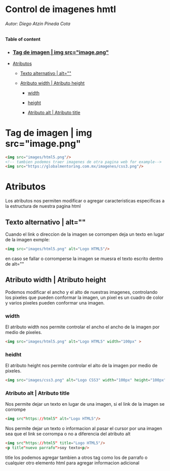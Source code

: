  # Control de imagenes hmtl
 ###### Autor: Diego Atzin Pineda Cota
 **Table of content** 
 
- ### [Tag de imagen | img src="image.png"](https://github.com/smars1/Re-Start/new/main/Universidad%20Desarrollo%20Web/Html/Leccion_2/Manejo_images#tag-de-imagen--img-srcimagepng)
 
- [Atributos](https://github.com/smars1/Re-Start/new/main/Universidad%20Desarrollo%20Web/Html/Leccion_2/Manejo_images#atributos)

  - [Texto alternativo | alt="" ](https://github.com/smars1/Re-Start/new/main/Universidad%20Desarrollo%20Web/Html/Leccion_2/Manejo_images#texto-alternativo--alt)

  - [Atributo width | Atributo height](https://github.com/smars1/Re-Start/new/main/Universidad%20Desarrollo%20Web/Html/Leccion_2/Manejo_images#atributo-width--atributo-height)

    - [width](https://github.com/smars1/Re-Start/new/main/Universidad%20Desarrollo%20Web/Html/Leccion_2/Manejo_images#width)

    - [height](https://github.com/smars1/Re-Start/new/main/Universidad%20Desarrollo%20Web/Html/Leccion_2/Manejo_images#height)

    - [Atributo alt | Atributo title](https://github.com/smars1/Re-Start/edit/main/Universidad%20Desarrollo%20Web/Html/Leccion_2/Manejo_images#atributo-alt--atributo-title)
 
 # Tag de imagen | img src="image.png"
```html
<img src="images/html5.png"/>
<!-- tambien podemos traer imagenes de otra pagina web for example-->
<img src="https://globalmentoring.com.mx/imagenes/css3.png"/>
```

# Atributos
Los atributos nos permiten modificar o agregar caracteristicas especificas a la estructura 
de nuestra pagina html

## Texto alternativo | alt="" 
Cuando el link o direccion de la imagen se corrompen deja un texto en lugar de la imagen
exmple:
```html
<img src="images/html5.png" alt="Logo HTML5"/>
```
en caso se fallar o corromperse la imagen se muesra el texto escrito dentro de alt=""

## Atributo width | Atributo height
Podemos modificar el ancho y el alto de nuestras imagenes, controlando los pixeles que pueden 
conformar la imagen, un pixel es un cuadro de color y varios pixeles pueden conformar una imagen.
### width
El atributo width nos permite controlar el ancho el ancho de la imagen por medio de pixeles.
```html
<img src="images/html5.png" alt="Logo HTML5" width="100px" >
```
### heidht
El atributo height nos permite controlar el alto de la imagen por medio de pixeles.
```html
<img src="images/css3.png" alt="Logo CSS3" width="100px" height="100px">
```

### Atributo alt | Atributo title
Nos permite dejar un texto en lugar de una imagen, si el link de la imagen se corrompe
```html
<img src"https://html5" alt="Logo HTML5"/>
```
Nos permite dejar un texto o informacion al pasar el cursor por una imagen sea que el link se corrompa o no a diferencia del atributo alt
```html
<img src"https://html5" title="Logo HTML5"/>
<p title"nuevo parrafo">soy texto<p/>
```
title los podemos agregar tambien a otros tag como los de parrafo o cualquier otro elemento html para agregar informacion adicional



